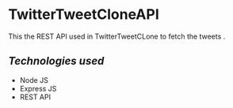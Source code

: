 # TwitterTweetCloneAPI
This the REST API used in TwitterTweetCLone to fetch the tweets .


## *Technologies used*

- Node JS
- Express JS
- REST API
